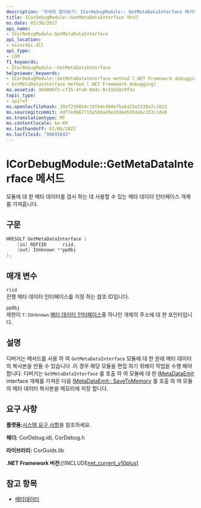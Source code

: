 ```yaml
---
description: '자세히 알아보기: ICorDebugModule:: GetMetaDataInterface 메서드'
title: ICorDebugModule::GetMetaDataInterface 메서드
ms.date: 03/30/2017
api_name:
- ICorDebugModule.GetMetaDataInterface
api_location:
- mscordbi.dll
api_type:
- COM
f1_keywords:
- ICorDebugModule::GetMetaDataInterface
helpviewer_keywords:
- ICorDebugModule::GetMetaDatainterface method [.NET Framework debugging]
- GetMetaDatainterface method [.NET Framework debugging]
ms.assetid: 30d906f2-cf35-4fa9-9d4c-0c31b58c9f3a
topic_type:
- apiref
ms.openlocfilehash: 39af2560b4c10f6dc490bfba5425e2339a7c1823
ms.sourcegitcommit: ddf7edb67715a5b9a45e3dd44536dabc153c1de0
ms.translationtype: MT
ms.contentlocale: ko-KR
ms.lasthandoff: 02/06/2021
ms.locfileid: "99691643"
---
```

# <a name="icordebugmodulegetmetadatainterface-method"></a>ICorDebugModule::GetMetaDataInterface 메서드

모듈에 대 한 메타 데이터를 검사 하는 데 사용할 수 있는 메타 데이터 인터페이스 개체를 가져옵니다.  
  
## <a name="syntax"></a>구문  
  
```cpp  
HRESULT GetMetaDataInterface (  
    [in] REFIID      riid,  
    [out] IUnknown **ppObj  
);  
```  
  
## <a name="parameters"></a>매개 변수  

 `riid`  
 진행 메타 데이터 인터페이스를 지정 하는 참조 ID입니다.  
  
 `ppObj`  
 제한이 `T:IUnknown` [메타 데이터 인터페이스](../metadata/metadata-interfaces.md)중 하나인 개체의 주소에 대 한 포인터입니다.  
  
## <a name="remarks"></a>설명  

 디버거는 메서드를 사용 하 여 `GetMetaDataInterface` 모듈에 대 한 원래 메타 데이터의 복사본을 만들 수 있습니다 .이 경우 해당 모듈을 편집 하기 위해이 작업을 수행 해야 합니다. 디버거는 `GetMetaDataInterface` 를 호출 하 여 모듈에 대 한 [IMetaDataEmit](../metadata/imetadataemit-interface.md) interface 개체를 가져온 다음 [IMetaDataEmit:: SaveToMemory](../metadata/imetadataemit-savetomemory-method.md) 를 호출 하 여 모듈의 메타 데이터 복사본을 메모리에 저장 합니다.  
  
## <a name="requirements"></a>요구 사항  

 **플랫폼:**[시스템 요구 사항](../../get-started/system-requirements.md)을 참조하세요.  
  
 **헤더:** CorDebug.idl, CorDebug.h  
  
 **라이브러리:** CorGuids.lib  
  
 **.NET Framework 버전:**[!INCLUDE[net_current_v10plus](../../../../includes/net-current-v10plus-md.md)]  
  
## <a name="see-also"></a>참고 항목

- [메타데이터](../metadata/index.md)
